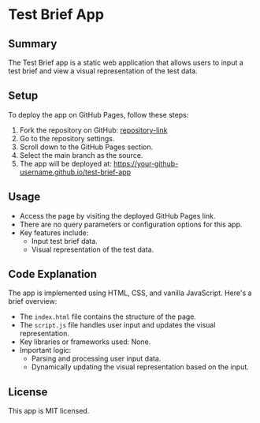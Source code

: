 # Test Brief App

## Summary
The Test Brief app is a static web application that allows users to input a test brief and view a visual representation of the test data.

## Setup
To deploy the app on GitHub Pages, follow these steps:
1. Fork the repository on GitHub: [repository-link]
2. Go to the repository settings.
3. Scroll down to the GitHub Pages section.
4. Select the main branch as the source.
5. The app will be deployed at: https://your-github-username.github.io/test-brief-app

## Usage
- Access the page by visiting the deployed GitHub Pages link.
- There are no query parameters or configuration options for this app.
- Key features include:
  - Input test brief data.
  - Visual representation of the test data.

## Code Explanation
The app is implemented using HTML, CSS, and vanilla JavaScript. Here's a brief overview:
- The `index.html` file contains the structure of the page.
- The `script.js` file handles user input and updates the visual representation.
- Key libraries or frameworks used: None.
- Important logic:
  - Parsing and processing user input data.
  - Dynamically updating the visual representation based on the input.

## License
This app is MIT licensed.

[repository-link]: https://github.com/your-github-username/test-brief-app
```